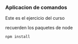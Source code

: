 ### Aplicacion de comandos
Este es el ejercicio del curso

recuerden los paquetes de node
````
npm install
````